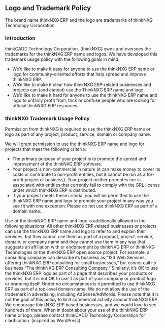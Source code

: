 ## Logo and Trademark Policy
The brand name thinkNXG ERP and the logo are trademarks of thinkNXG Technology Corporation.

### Introduction

thinkCADD Technology Corporation. (thinkNXG) owns and oversees the trademarks for the thinkNXG ERP name and logos. We have developed this trademark usage policy with the following goals in mind:

- We’d like to make it easy for anyone to use the thinkNXG ERP name or logo for community-oriented efforts that help spread and improve thinkNXG ERP.
- We’d like to make it clear how thinkNXG ERP-related businesses and projects can (and cannot) use the ThinkNXG ERP name and logo.
- We’d like to make it hard for anyone to use the thinkNXG ERP name and logo to unfairly profit from, trick or confuse people who are looking for official thinkNXG ERP resources.

### thinkNXG Trademark Usage Policy

Permission from thinkNXG is required to use the thinkNXG ERP name or logo as part of any project, product, service, domain or company name.

We will grant permission to use the thinkNXG ERP name and logo for projects that meet the following criteria:

- The primary purpose of your project is to promote the spread and improvement of the thinkNXG ERP software.
- Your project is non-commercial in nature (it can make money to cover its costs or contribute to non-profit entities, but it cannot be run as a for-profit project or business).
Your project neither promotes nor is associated with entities that currently fail to comply with the GPL license under which thinkNXG ERP is distributed.
- If your project meets these criteria, you will be permitted to use the thinkNXG ERP name and logo to promote your project in any way you see fit with one exception: Please do not use thinkNXG ERP as part of a domain name.

Use of the thinkNXG ERP name and logo is additionally allowed in the following situations:
All other thinkNXG ERP-related businesses or projects can use the thinkNXG ERP name and logo to refer to and explain their services, but they cannot use them as part of a product, project, service, domain, or company name and they cannot use them in any way that suggests an affiliation with or endorsement by thinkNXG ERP or thinkNXG Technologies or the thinkNXG ERP open source project. For example, a consulting company can describe its business as “123 Web Services, offering thinkNXG ERP consulting for small businesses,” but cannot call its business “The thinkNXG ERP Consulting Company.”
Similarly, it’s OK to use the thinkNXG ERP logo as part of a page that describes your products or services, but it is not OK to use it as part of your company or product logo or branding itself. Under no circumstances is it permitted to use thinkNXG ERP as part of a top-level domain name.
We do not allow the use of the trademark in advertising, including AdSense/AdWords.
Please note that it is not the goal of this policy to limit commercial activity around thinkNXG ERP. We encourage thinkNXG ERP based businesses, and we would love to see hundreds of them.
When in doubt about your use of the thinkNXG ERP name or logo, please contact thinkCADD Technology Corporation for clarification.
(inspired by WordPress)
